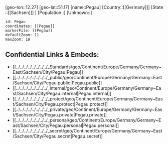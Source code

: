 ﻿---
location: [51.17,12.27]
mapzoom: [7,12] 
mapmarker: city 
type: City
tags:
- geo/City


SpocWebEntityId: 33275
isDeleted: false
confidential: public

---
[geo-lon::12.27]
[geo-lat::51.17]
[name::Pegau]
[Country::[[Germany]]]
[State ::[[Sachsen]]] ]
[Population::]
[Unknown::]


```leaflet
id: Pegau
coordinates: [[Pegau]]
markerFile: [[Pegau]]
defaultZoom: 11 
maxZoom: 18
```


## Confidential Links & Embeds: 
- [[../../../../../../../../_Standards/geo/Continent/Europe/Germany/Germany~East/Sachsen/City/Pegau|Pegau]] 
- [[../../../../../../../../_public/geo/Continent/Europe/Germany/Germany~East/Sachsen/City/Pegau.public|Pegau.public]] 
- [[../../../../../../../../_internal/geo/Continent/Europe/Germany/Germany~East/Sachsen/City/Pegau.internal|Pegau.internal]] 
- [[../../../../../../../../_protect/geo/Continent/Europe/Germany/Germany~East/Sachsen/City/Pegau.protect|Pegau.protect]] 
- [[../../../../../../../../_private/geo/Continent/Europe/Germany/Germany~East/Sachsen/City/Pegau.private|Pegau.private]] 
- [[../../../../../../../../_personal/geo/Continent/Europe/Germany/Germany~East/Sachsen/City/Pegau.personal|Pegau.personal]] 
- [[../../../../../../../../_secret/geo/Continent/Europe/Germany/Germany~East/Sachsen/City/Pegau.secret|Pegau.secret]] 
